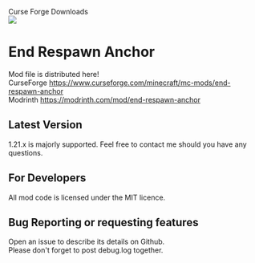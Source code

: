 Curse Forge Downloads  
![](http://cf.way2muchnoise.eu/593753.svg)
# End Respawn Anchor
Mod file is distributed here!  
CurseForge https://www.curseforge.com/minecraft/mc-mods/end-respawn-anchor  
Modrinth https://modrinth.com/mod/end-respawn-anchor  

## Latest Version
1.21.x is majorly supported. Feel free to contact me should you have any questions.
## For Developers
All mod code is licensed under the MIT licence.  

## Bug Reporting or requesting features
Open an issue to describe its details on Github.  
Please don't forget to post debug.log together.
